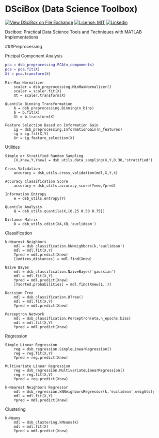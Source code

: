 # DSciBox (Data Science Toolbox)

[![View DSciBox on File Exchange](https://www.mathworks.com/matlabcentral/images/matlab-file-exchange.svg)](https://www.mathworks.com/matlabcentral/fileexchange/77067-dscibox)
[![License: MIT](https://img.shields.io/badge/License-MIT-yellow.svg)](https://github.com/ferreirad08/DSciBox/blob/master/LICENSE)
[![Linkedin](https://img.shields.io/badge/LinkedIn-%230077B5.svg?&logo=linkedin&logoColor=white)](https://www.linkedin.com/in/david-f-3a918ba5)

Dscibox: Practical Data Science Tools and Techniques with MATLAB Implementations

###Preprocessing
        
Pricipal Component Analysis
```matlab
pca = dsb_preprocessing.PCA(n_components)
pca = pca.fit(X)
Xt = pca.transform(X)
```
    Min-Max Normalizer
        scaler = dsb_preprocessing.MinMaxNormalizer()
        scaler = scaler.fit(X)
        Xt = scaler.transform(X)
    
    Quantile Binning Transformation
        b = dsb_preprocessing.Binning(n_bins)
        b = b.fit(X)
        Xt = b.transform(X)
    
    Feature Selection Based on Information Gain
        ig = dsb_preprocessing.InformationGain(n_features)
        ig = ig.fit(X,Y)
        Xr = ig.feature_selection(X)

Utilities

    Simple or Stratified Random Sampling
        [X,Xnew,Y,Ynew] = dsb_utils.data_sampling(X,Y,0.30,'stratified')
    
    Cross Validation
        accuracy = dsb_utils.cross_validation(mdl,X,Y,k)

    Accuracy Classification Score
        accuracy = dsb_utils.accuracy_score(Ynew,Ypred)

    Information Entropy
        e = dsb_utils.entropy(Y)

    Quantile Analysis
        Q = dsb_utils.quantile(X,[0.25 0.50 0.75])

    Distance Matrix
        D = dsb_utils.cdist(XA,XB,'euclidean')
        
Classification

    k-Nearest Neighbors
        mdl = dsb_classification.kNNeighbors(k,'euclidean')
        mdl = mdl.fit(X,Y)
        Ypred = mdl.predict(Xnew)
        [indices,distances] = mdl.find(Xnew)

    Naive Bayes
        mdl = dsb_classification.NaiveBayes('gaussian')
        mdl = mdl.fit(X,Y)
        Ypred = mdl.predict(Xnew)
        [Ysorted,probabilities] = mdl.find(Xnew(1,:))

    Decision Tree
        mdl = dsb_classification.DTree()
        mdl = mdl.fit(X,Y)
        Ypred = mdl.predict(Xnew)

    Perceptron Network
        mdl = dsb_classification.Perceptron(eta,n_epochs,bias)
        mdl = mdl.fit(X,Y)
        Ypred = mdl.predict(Xnew)

Regression

    Simple Linear Regression
        reg = dsb_regression.SimpleLinearRegression()
        reg = reg.fit(X,Y)
        Ypred = reg.predict(Xnew)

    Multivariate Linear Regression
        reg = dsb_regression.MultivariateLinearRegression()
        reg = reg.fit(X,Y)
        Ypred = reg.predict(Xnew)

    k-Nearest Neighbors Regressor
        mdl = dsb_regression.kNNeighborsRegressor(k,'euclidean',weights);
        mdl = mdl.fit(X,Y)
        Ypred = mdl.predict(Xnew)
        
Clustering

    k-Means
        mdl = dsb_clustering.kMeans(k)
        mdl = mdl.fit(X)
        Ypred = mdl.predict(Xnew)
